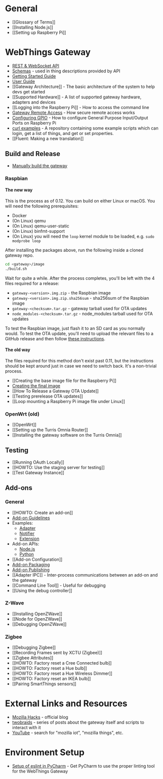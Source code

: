 # General

* [[Glossary of Terms]]
* [[Installing Node.js]]
* [[Setting up Raspberry Pi]]

# WebThings Gateway

* [REST & WebSocket API](https://iot.mozilla.org/wot/)
* [Schemas](https://iot.mozilla.org/schemas/) - used in thing descriptions provided by API
* [Getting Started Guide](https://iot.mozilla.org/docs/gateway-getting-started-guide.html)
* [User Guide](https://iot.mozilla.org/docs/gateway-user-guide.html)
* [[Gateway Architecture]] - The basic architecture of the system to help devs get started
* [[Supported Hardware]] - A list of supported gateway hardware, adapters and devices
* [[Logging into the Raspberry Pi]] - How to access the command line
* [Gateway Remote Access](https://github.com/mozilla-iot/registration_server/blob/master/doc/flow.md) - How secure remote access works
* [Configuring GPIO](./Configuring-GPIO-for-use-with-the-gpio-adapter) - How to configure General Purpose Input/Output Ports on Raspberry Pi
* [curl examples](https://github.com/mozilla-iot/curl-examples/) - A repository containing some example scripts which can login, get a list of things, and get or set properties.
* [[Fluent: Making a new translation]]

## Build and Release

* [Manually build the gateway](https://github.com/mozilla-iot/gateway#readme)

### Raspbian

#### The new way

This is the process as of 0.12. You can build on either Linux or macOS. You will need the following prerequisites:
* Docker
* (On Linux) qemu
* (On Linux) qemu-user-static
* (On Linux) binfmt-support
* (On Linux) you will need the `loop` kernel module to be loaded, e.g. `sudo modprobe loop`

After installing the packages above, run the following inside a cloned gateway repo.

```sh
cd <gateway>/image
./build.sh
```

Wait for quite a while. After the process completes, you'll be left with the 4 files required for a release:
* `gateway-<version>.img.zip` - the Raspbian image
* `gateway-<version>.img.zip.sha256sum` - sha256sum of the Raspbian image
* `gateway-<checksum>.tar.gz` - gateway tarball used for OTA updates
* `node_modules-<checksum>.tar.gz` - node_modules tarball used for OTA updates

To test the Raspbian image, just flash it to an SD card as you normally would. To test the OTA update, you'll need to upload the relevant files to a GitHub release and then follow [these instructions](./Testing-prerelease-OTA-updates).

#### The old way

The files required for this method don't exist past 0.11, but the instructions should be kept around just in case we need to switch back. It's a non-trivial process.

* [[Creating the base image file for the Raspberry Pi]]
* [Creating the final image](https://github.com/mozilla-iot/rpi-image-builder/blob/master/README.md)
* [[How To Release a Gateway OTA Update]]
* [[Testing prerelease OTA updates]]
* [[Loop mounting a Raspberry Pi image file under Linux]]

### OpenWrt (old)

* [[OpenWrt]]
* [[Setting up the Turris Omnia Router]]
* [[Installing the gateway software on the Turris Omnia]]

## Testing

* [[Running OAuth Locally]]
* [[HOWTO: Use the staging server for testing]]
* [[Test Gateway Instance]]

## Add-ons

### General

* [[HOWTO: Create an add-on]]
* [Add-on Guidelines](https://github.com/mozilla-iot/addon-list/blob/master/guidelines.md)
* Examples:
    * [Adapter](https://github.com/mozilla-iot/example-adapter)
    * [Notifier](https://github.com/mozilla-iot/example-notifier)
    * [Extension](https://github.com/mozilla-iot/example-extension)
* Add-on APIs:
    * [Node.js](https://github.com/mozilla-iot/gateway-addon-node)
    * [Python](https://github.com/mozilla-iot/gateway-addon-python)
* [[Add-on Configuration]]
* [Add-on Packaging](https://github.com/mozilla-iot/addon-list/blob/master/manifest.md)
* [Add-on Publishing](https://github.com/mozilla-iot/addon-list#readme)
* [[Adapter IPC]] - Inter-process communications between an add-on and the gateway
* [[Command Line Tool]] - Useful for debugging
* [[Using the debug controller]]

### Z-Wave

* [[Installing OpenZWave]]
* [[Node for OpenZWave]]
* [[Debugging OpenZWave]]

### Zigbee

* [[Debugging Zigbee]]
* [[Recording Frames sent by XCTU (Zigbee)]]
* [[Zigbee Attributes]]
* [[HOWTO: Factory reset a Cree Connected bulb]]
* [[HOWTO: Factory reset a Hue bulb]]
* [[HOWTO: Factory reset a Hue Wireless Dimmer]]
* [[HOWTO: Factory reset an IKEA bulb]]
* [[Pairing SmartThings sensors]]

# External Links and Resources

* [Mozilla Hacks](https://hacks.mozilla.org/category/web-of-things/) - official blog
* [twobraids](https://www.google.com/search?hl=en&q=site%3Awww.twobraids.com%20%22things%20gateway%22) - series of posts about the gateway itself and scripts to interact with it
* [YouTube](https://youtube.com) - search for "mozilla iot", "mozilla things", etc.

# Environment Setup

* [Setup of eslint in PyCharm](./PyCharm-Setup) - Get PyCharm to use the proper linting tool for the WebThings Gateway